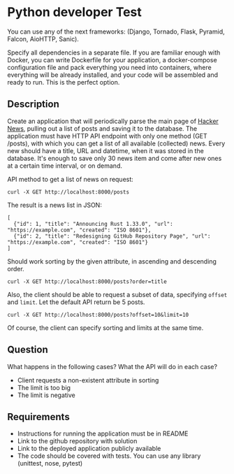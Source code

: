 # Python developer Test

You can use any of the next frameworks: (Django, Tornado, Flask, Pyramid, Falcon, AioHTTP, Sanic).

Specify all dependencies in a separate file. If you are familiar enough with Docker, you can write Dockerfile for your application, a docker-compose configuration file and pack everything you need into containers, where everything will be already installed, and your code will be assembled and ready to run. This is the perfect option.

## Description
Create an application that will periodically parse the main page of [Hacker News](https://news.ycombinator.com), pulling out a list of posts and saving it to the database.
The application must have HTTP API endpoint with only one method (GET /posts), with which you can get a list of all available (collected) news.
Every new should have a title, URL and datetime, when it was stored in the database.
It's enough to save only 30 news item and come after new ones at a certain time interval, or on demand.

API method to get a list of news on request: 

    curl -X GET http://localhost:8000/posts

The result is a news list in JSON:

    [
      {"id": 1, "title": "Announcing Rust 1.33.0", "url": "https://example.com", "created": "ISO 8601"},
      {"id": 2, "title": "Redesigning GitHub Repository Page", "url": "https://example.com", "created": "ISO 8601"}
    ]

Should work sorting by the given attribute, in ascending and descending order.

    curl -X GET http://localhost:8000/posts?order=title

Also, the client should be able to request a subset of data, specifying `offset` and `limit`. Let the default API return be 5 posts.

    curl -X GET http://localhost:8000/posts?offset=10&limit=10

Of course, the client can specify sorting and limits at the same time.

## Question
What happens in the following cases? What the API will do in each case?
- Client requests a non-existent attribute in sorting
- The limit is too big
- The limit is negative

## Requirements
- Instructions for running the application must be in README
- Link to the github repository with solution
- Link to the deployed application publicly available 
- The code should be covered with tests. You can use any library (unittest, nose, pytest)
